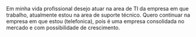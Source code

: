 Em minha vida profissional desejo atuar na area de TI da empresa em que trabalho, atualmente estou na area de suporte técnico. 
Quero continuar na empresa em que estou (telefonica), pois é uma empresa consolidada no mercado e com possibilidade de crescimento.
